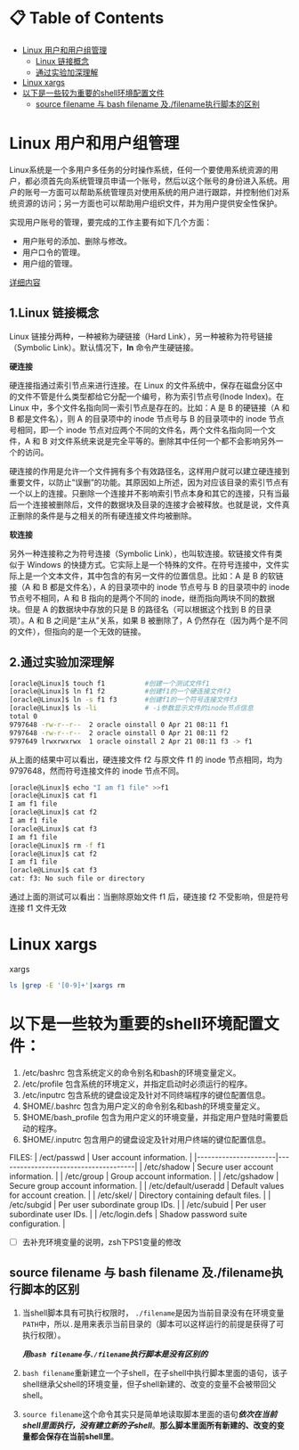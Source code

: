 # 📋 Table of Contents
* [Linux 用户和用户组管理](#linux-用户和用户组管理)
  * [Linux 链接概念](#1linux-链接概念)
  * [通过实验加深理解](#2通过实验加深理解)
* [Linux xargs](#linux-xargs)
* [以下是一些较为重要的shell环境配置文件](#以下是一些较为重要的shell环境配置文件)
  * [source filename 与 bash filename 及./filename执行脚本的区别](#source-filename-与-bash-filename-及filename执行脚本的区别) 

# Linux 用户和用户组管理

Linux系统是一个多用户多任务的分时操作系统，任何一个要使用系统资源的用户，都必须首先向系统管理员申请一个账号，然后以这个账号的身份进入系统。用户的账号一方面可以帮助系统管理员对使用系统的用户进行跟踪，并控制他们对系统资源的访问；另一方面也可以帮助用户组织文件，并为用户提供安全性保护。

实现用户账号的管理，要完成的工作主要有如下几个方面：

- 用户账号的添加、删除与修改。
- 用户口令的管理。
- 用户组的管理。

[详细内容](https://www.runoob.com/linux/linux-user-manage.html)

## 1.Linux 链接概念

Linux 链接分两种，一种被称为硬链接（Hard Link），另一种被称为符号链接（Symbolic Link）。默认情况下，**ln** 命令产生硬链接。

**硬连接**

硬连接指通过索引节点来进行连接。在 Linux 的文件系统中，保存在磁盘分区中的文件不管是什么类型都给它分配一个编号，称为索引节点号(Inode Index)。在 Linux 中，多个文件名指向同一索引节点是存在的。比如：A 是 B 的硬链接（A 和 B 都是文件名），则 A 的目录项中的 inode 节点号与 B 的目录项中的 inode 节点号相同，即一个 inode 节点对应两个不同的文件名，两个文件名指向同一个文件，A 和 B 对文件系统来说是完全平等的。删除其中任何一个都不会影响另外一个的访问。

硬连接的作用是允许一个文件拥有多个有效路径名，这样用户就可以建立硬连接到重要文件，以防止“误删”的功能。其原因如上所述，因为对应该目录的索引节点有一个以上的连接。只删除一个连接并不影响索引节点本身和其它的连接，只有当最后一个连接被删除后，文件的数据块及目录的连接才会被释放。也就是说，文件真正删除的条件是与之相关的所有硬连接文件均被删除。

**软连接**

另外一种连接称之为符号连接（Symbolic Link），也叫软连接。软链接文件有类似于 Windows 的快捷方式。它实际上是一个特殊的文件。在符号连接中，文件实际上是一个文本文件，其中包含的有另一文件的位置信息。比如：A 是 B 的软链接（A 和 B 都是文件名），A 的目录项中的 inode 节点号与 B 的目录项中的 inode 节点号不相同，A 和 B 指向的是两个不同的 inode，继而指向两块不同的数据块。但是 A 的数据块中存放的只是 B 的路径名（可以根据这个找到 B 的目录项）。A 和 B 之间是“主从”关系，如果 B 被删除了，A 仍然存在（因为两个是不同的文件），但指向的是一个无效的链接。

## 2.通过实验加深理解

```bash
[oracle@Linux]$ touch f1          #创建一个测试文件f1
[oracle@Linux]$ ln f1 f2          #创建f1的一个硬连接文件f2
[oracle@Linux]$ ln -s f1 f3       #创建f1的一个符号连接文件f3
[oracle@Linux]$ ls -li            # -i参数显示文件的inode节点信息
total 0
9797648 -rw-r--r--  2 oracle oinstall 0 Apr 21 08:11 f1
9797648 -rw-r--r--  2 oracle oinstall 0 Apr 21 08:11 f2
9797649 lrwxrwxrwx  1 oracle oinstall 2 Apr 21 08:11 f3 -> f1
```

从上面的结果中可以看出，硬连接文件 f2 与原文件 f1 的 inode 节点相同，均为 9797648，然而符号连接文件的 inode 节点不同。

```bash
[oracle@Linux]$ echo "I am f1 file" >>f1
[oracle@Linux]$ cat f1
I am f1 file
[oracle@Linux]$ cat f2
I am f1 file
[oracle@Linux]$ cat f3
I am f1 file
[oracle@Linux]$ rm -f f1
[oracle@Linux]$ cat f2
I am f1 file
[oracle@Linux]$ cat f3
cat: f3: No such file or directory
```

通过上面的测试可以看出：当删除原始文件 f1 后，硬连接 f2 不受影响，但是符号连接 f1 文件无效

# Linux xargs

xargs

```bash
ls |grep -E '[0-9]+'|xargs rm
```

# 以下是一些较为重要的shell环境配置文件：

1. /etc/bashrc 包含系统定义的命令别名和bash的环境变量定义。
2. /etc/profile 包含系统的环境定义，并指定启动时必须运行的程序。
3. /etc/inputrc 包含系统的键盘设定及针对不同终端程序的键位配置信息。
4. $HOME/.bashrc 包含为用户定义的命令别名和bash的环境变量定义。
5. $HOME/bash_profile 包含为用户定义的环境变量，并指定用户登陆时需要启动的程序。
6. $HOME/.inputrc 包含用户的键盘设定及针对用户终端的键位配置信息。

FILES:
| /ect/passwd          | User account information.            |
|----------------------|--------------------------------------|
| /etc/shadow          | Secure user account information.     |
| /etc/group           | Group account information.           |
| /etc/gshadow         | Secure group account information.    |
| /etc/default/useradd | Default values for account creation. |
| /etc/skel/           | Directory containing default files.  |
| /etc/subgid          | Per user subordinate group IDs.      |
| /etc/subuid          | Per user subordinate user IDs.       |
| /etc/login.defs      | Shadow password suite configuration. |


- [ ]  去补充环境变量的说明，zsh下PS1变量的修改

## source filename 与 bash filename 及./filename执行脚本的区别

1. 当shell脚本具有可执行权限时， `./filename`是因为当前目录没有在环境变量`PATH`中，所以`.`是用来表示当前目录的（脚本可以这样运行的前提是获得了可执行权限）。
    
    ***用`bash filename`与`./filename`执行脚本是没有区别的***
    
2. `bash filename`重新建立一个子shell，在子shell中执行脚本里面的语句，该子shell继承父shell的环境变量，但子shell新建的、改变的变量不会被带回父shell。
3. `source filename`这个命令其实只是简单地读取脚本里面的语句***依次在当前shell里面执行，没有建立新的子shell***。**那么脚本里面所有新建的、改变的变量都会保存在当前shell里**。
